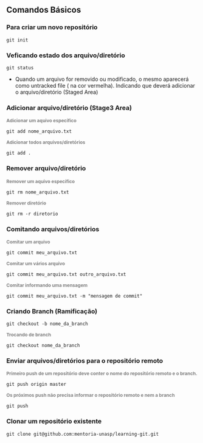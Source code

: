 ## Comandos Básicos


<h3>Para criar um novo repositório</h3>

```
git init
```
<h3>Veficando estado dos arquivo/diretório</h3>

```
git status
```
<ul>
    <li>Quando um arquivo for removido ou modificado, o mesmo aparecerá como untracked file ( na cor vermelha). Indicando que deverá adicionar o arquivo/diretório (Staged Area)
    </li>
</ul>

<h3>Adicionar arquivo/diretório (Stage3 Area) </h3>

<strong style="font-size:12px; color:gray;"> Adicionar um aquivo específico</strong>
```
git add nome_arquivo.txt
```
<strong style="font-size:12px; color:gray;"> Adicionar todos arquivos/diretórios</strong>
```
git add .
```

<h3>Remover arquivo/diretório</h3>

<strong style="font-size:12px; color:gray;"> Remover um aquivo específico</strong>
```
git rm nome_arquivo.txt
```
<strong style="font-size:12px; color:gray;"> Remover diretório</strong>
```
git rm -r diretorio
```
<h3>Comitando arquivos/diretórios</h3>

<strong style="font-size:12px; color:gray;"> Comitar um arquivo</strong>

```
git commit meu_arquivo.txt
```
<strong style="font-size:12px; color:gray;"> Comitar um vários arquivo</strong>

```
git commit meu_arquivo.txt outro_arquivo.txt
```
<strong style="font-size:12px; color:gray;"> Comitar informando uma mensagem</strong>

```
git commit meu_arquivo.txt -m "mensagem de commit"
```

<h3>Criando Branch (Ramificação)</h3>

```
git checkout -b nome_da_branch
```
<strong style="font-size:12px; color:gray;"> Trocando de branch</strong>

```
git checkout nome_da_branch
```

<h3>Enviar arquivos/diretórios para o repositório remoto</h5>

<strong style="font-size:12px; color:gray;">  Primeiro push de um repositório deve conter o nome do repositório remoto e o branch.</strong>

```
git push origin master
```

<strong style="font-size:12px; color:gray;">Os próximos push não precisa informar o repositório remoto e nem a branch</strong>

```
git push
```

<h3>Clonar um repositório existente</h3>

```
git clone git@github.com:mentoria-unasp/learning-git.git
```